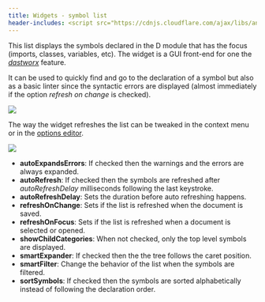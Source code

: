 ```yaml
---
title: Widgets - symbol list
header-includes: <script src="https://cdnjs.cloudflare.com/ajax/libs/anchor-js/4.2.2/anchor.min.js"></script>
---
```


This list displays the symbols declared in the D module that has the focus (imports, classes, variables, etc).
The widget is a GUI front-end for one the [_dastworx_](https://github.com/Basile-z/dexed/tree/master/dastworx) feature.

It can be used to quickly find and go to the declaration of a symbol but also as a basic linter since the syntactic errors are displayed (almost immediately if the option _refresh on change_ is checked).

![](img/symbol_list.png)

The way the widget refreshes the list can be tweaked in the context menu or in the [options editor](widgets_options_editor.html).

![](img/options_symbol_list.png)

- **autoExpandsErrors**: If checked then the warnings and the errors are always expanded.
- **autoRefresh**: If checked then the symbols are refreshed after _autoRefreshDelay_ milliseconds following the last keystroke.
- **autoRefreshDelay**: Sets the duration before auto refreshing happens.
- **refreshOnChange**: Sets if the list is refreshed when the document is saved.
- **refreshOnFocus**: Sets if the list is refreshed when a document is selected or opened.
- **showChildCategories**: When not checked, only the top level symbols are displayed.
- **smartExpander**: If checked then the the tree follows the caret position.
- **smartFilter**: Change the behavior of the list when the symbols are filtered.
- **sortSymbols**: If checked then the symbols are sorted alphabetically instead of following the declaration order.

<script>
anchors.add();
</script>

